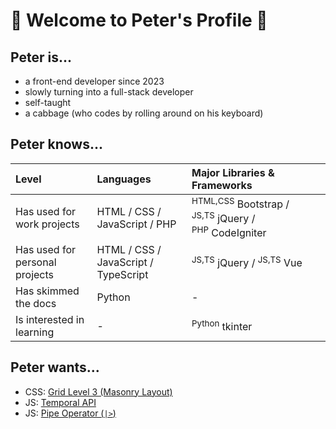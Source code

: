 # 🥬 Welcome to Peter's Profile 🥬

## Peter is...
- a front-end developer since 2023
- slowly turning into a full-stack developer
- self-taught
- a cabbage (who codes by rolling around on his keyboard)

## Peter knows...
| Level | Languages | Major Libraries & Frameworks |
| :-- | :-- | :-- |
| Has used for work projects | HTML / CSS / JavaScript / PHP | <sup>HTML,CSS</sup>&nbsp;Bootstrap / <sup>JS,TS</sup>&nbsp;jQuery / <sup>PHP</sup>&nbsp;CodeIgniter |
| Has used for personal projects | HTML / CSS / JavaScript / TypeScript | <sup>JS,TS</sup>&nbsp;jQuery / <sup>JS,TS</sup>&nbsp;Vue |
| Has skimmed the docs | Python | - |
| Is interested in learning | - | <sup>Python</sup>&nbsp;tkinter |

## Peter wants...
- CSS: [Grid Level 3 (Masonry Layout)](https://drafts.csswg.org/css-grid-3/)
- JS: [Temporal API](https://github.com/tc39/proposal-temporal)
- JS: [Pipe Operator (`|>`)](https://github.com/tc39/proposal-pipeline-operator)
